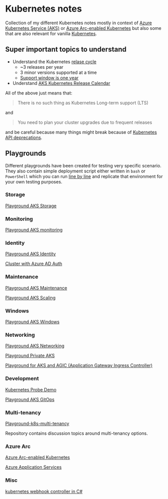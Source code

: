 # Kubernetes notes

Collection of my different Kubernetes notes mostly in context of 
[Azure Kubernetes Service (AKS)](https://docs.microsoft.com/en-us/azure/aks/) or
[Azure Arc-enabled Kubernetes](https://docs.microsoft.com/en-us/azure/azure-arc/kubernetes/overview)
but also some that are also relevant for vanilla [Kubernetes](https://kubernetes.io/docs/home/).

## Super important topics to understand

- Understand the Kubernetes [relase cycle](https://github.com/kubernetes/community/blob/master/contributors/devel/sig-release/release.md#the-release-cycle)
  - ~3 releases per year
  - 3 minor versions supported at a time
  - [Support window is one year](https://kubernetes.io/blog/2020/08/31/kubernetes-1-19-feature-one-year-support/)
- Understand [AKS Kubernetes Release Calendar](https://docs.microsoft.com/en-us/azure/aks/supported-kubernetes-versions?tabs=azure-cli#aks-kubernetes-release-calendar)

All of the above just means that:

> There is no such thing as Kubernetes Long-term support (LTS)

and

> You need to plan your cluster upgrades due to frequent releases

and be careful because many things might break because of [Kubernetes API deprecations](https://kubernetes.io/docs/reference/using-api/deprecation-guide/).

## Playgrounds

Different playgrounds have been created for testing very specific scenario.
They also contain simple deployment script either written in
`bash` or `PowerShell` which you can run [line by line](https://github.com/JanneMattila/some-questions-and-some-answers/blob/master/q%26a/vs_code.md#automation-tip-shift-enter)
and replicate that environment for your own testing purposes.

### Storage

[Playground AKS Storage](https://github.com/JanneMattila/playground-aks-storage)

### Monitoring

[Playground AKS monitoring](https://github.com/JanneMattila/playground-aks-monitoring)

### Identity

[Playground AKS Identity](https://github.com/JanneMattila/playground-aks-identity)

[Cluster with Azure AD Auth](https://github.com/JanneMattila/k8s-cluster)

### Maintenance

[Playground AKS Maintenance](https://github.com/JanneMattila/playground-aks-maintenance)

[Playground AKS Scaling](https://github.com/JanneMattila/playground-aks-scaling)

### Windows

[Playground AKS Windows](https://github.com/JanneMattila/playground-aks-windows)

### Networking

[Playground AKS Networking](https://github.com/JanneMattila/playground-aks-networking)

[Playground Private AKS](https://github.com/JanneMattila/playground-private-aks)

[Playground for AKS and AGIC (Application Gateway Ingress Controller)](https://github.com/JanneMattila/playground-aks-agic)

### Development

[Kubernetes Probe Demo](https://github.com/JanneMattila/KubernetesProbeDemo)

[Playground AKS GitOps](https://github.com/JanneMattila/playground-aks-gitops)

### Multi-tenancy

[Playground-k8s-multi-tenancy](https://github.com/JanneMattila/playground-k8s-multi-tenancy)

Repository contains discussion topics around multi-tenancy options.

### Azure Arc

[Azure Arc-enabled Kubernetes](https://github.com/JanneMattila/azure-arc-demos/tree/main/k8s)

[Azure Application Services](https://github.com/JanneMattila/azure-application-services-demo)

### Misc

[kubernetes webhook controller in C#](https://github.com/JanneMattila/k8s-webhook-controller)
